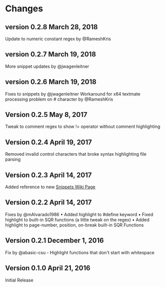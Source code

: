 # Changes

## version 0.2.8 March 28, 2018

Update to numeric constant regex by @RameshKris

## version 0.2.7 March 19, 2018

More snippet updates by @jwagenleitner

## version 0.2.6 March 19, 2018

Fixes to snippets by @jwagenleitner
Workaround for x64 textmate processing problem on # character by @RameshKris

## Version 0.2.5 May 8, 2017

Tweak to comment regex to show != operator without comment highlighting

## Version 0.2.4 April 19, 2017

Removed invalid control characters that broke syntax highlighting file parsing

## Version 0.2.3 April 14, 2017

Added reference to new [Snippets Wiki Page](https://github.com/CityOfEscondido/Visual-Studio-Code-SQR/wiki/Snippets-Documentation)

## Version 0.2.2 April 14, 2017

Fixes by @mAlvarado1986
   •	Added highlight to #define keyword
   •	Fixed highlight to built-in SQR functions (a little tweak on the regex)
   •	Added highlight to page-number, position, on-break built-in SQR Functions

## Version 0.2.1 December 1, 2016

Fix by @abasic-csu - Highlight functions that don't start with whitespace

## Version 0.1.0 April 21, 2016

Initial Release
